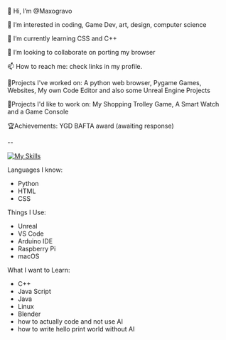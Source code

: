 👋 Hi, I’m @Maxogravo

👀 I’m interested in coding, Game Dev, art, design, computer science

🌱 I’m currently learning CSS and C++

💞️ I’m looking to collaborate on porting my browser

📫 How to reach me: check links in my profile.

📝Projects I've worked on: A python web browser, Pygame Games, Websites, My own Code Editor and also some Unreal Engine Projects

🧠Projects I'd like to work on: My Shopping Trolley Game, A Smart Watch and a Game Console

🏆Achievements: YGD BAFTA award (awaiting response)

--

[![My Skills](https://skillicons.dev/icons?i=html,css,python,apple,arduino,vscode,raspberrypi,unreal)](https://skillicons.dev)

Languages I know:
- Python
- HTML
- CSS

Things I Use:
- Unreal
- VS Code
- Arduino IDE
- Raspberry Pi
- macOS

What I want to Learn:
- C++
- Java Script
- Java
- Linux
- Blender
- how to actually code and not use AI
- how to write hello print world without AI
